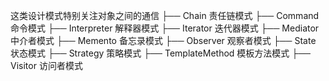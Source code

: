 这类设计模式特别关注对象之间的通信
├── Chain 责任链模式
├── Command 命令模式
├── Interpreter 解释器模式
├── Iterator 迭代器模式
├── Mediator 中介者模式
├── Memento 备忘录模式
├── Observer 观察者模式
├── State 状态模式
├── Strategy 策略模式
├── TemplateMethod 模板方法模式
├── Visitor 访问者模式
